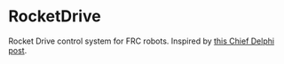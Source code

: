 # RocketDrive
 Rocket Drive control system for FRC robots.
 Inspired by [this Chief Delphi post](https://www.chiefdelphi.com/t/rocket-drive-a-drive-system-based-on-rocket-league/379566).
